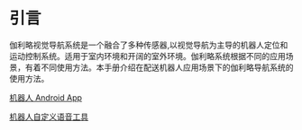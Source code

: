 # 引言

伽利略视觉导航系统是一个融合了多种传感器,以视觉导航为主导的机器人定位和运动控制系统。适用于室内环境和开阔的室外环境。伽利略系统根据不同的应用场景，有着不同使用方法。本手册介绍在配送机器人应用场景下的伽利略导航系统的使用方法。


[机器人 Android App](https://doc.bwbot.org/en/books-online/chitu-client-android/)

[机器人自定义语音工具](./audio.html)
